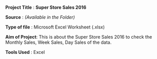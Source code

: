 **Project Title** : **Super Store Sales 2016**

**Source** :       _(Available in the Folder)_

**Type of file** :  Microsoft Excel Worksheet (.xlsx)

**Aim of Project**: This is about the Super Store Sales 2016 to check the Monthly Sales, Week Sales, Day Sales of the data.

**Tools Used** :    Excel
